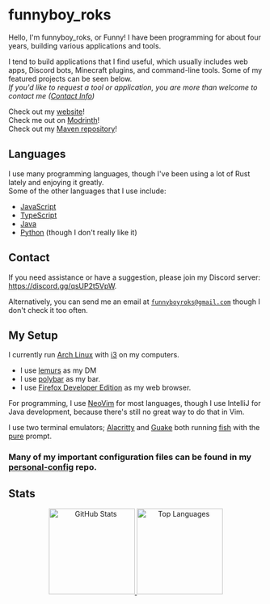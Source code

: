 <!-- Hello There :D -->

# funnyboy_roks

Hello, I'm funnyboy_roks, or Funny! I have been programming for about four years, building various applications and tools.

I tend to build applications that I find useful, which usually includes
web apps, Discord bots, Minecraft plugins, and command-line tools.  Some
of my featured projects can be seen below.  
*If you'd like to request a tool or application, you are more than welcome to contact me ([Contact Info](#contact))*

Check out my [website](https://funnyboyroks.com)!  
Check me out on [Modrinth](https://modrinth.com/user/funnyboy-roks)!  
Check out my [Maven repository](https://maven.funnyboyroks.com)!

## Languages

I use many programming languages, though I've been using a lot of Rust
lately and enjoying it greatly.  
Some of the other languages that I use include:

- [JavaScript](https://github.com/funnyboy-roks?tab=repositories&language=javascript)
- [TypeScript](https://github.com/funnyboy-roks?tab=repositories&language=typescript)
- [Java](https://github.com/funnyboy-roks?tab=repositories&language=java)
- [Python](https://github.com/funnyboy-roks?tab=repositories&language=python) (though I don't really like it)

## Contact

If you need assistance or have a suggestion, please join my Discord server: <https://discord.gg/qsUP2t5VpW>.

Alternatively, you can send me an email at [`funnyboyroks@gmail.com`](mailto:funnyboyroks@gmail.com) though I don't check it too often.

## My Setup

I currently run [Arch Linux](https://archlinux.org) with [i3](https://i3wm.org/) on my computers.
- I use [lemurs](https://github.com/coastalwhite/lemurs) as my DM
- I use [polybar](https://github.com/polybar/polybar/wiki/) as my bar.
- I use [Firefox Developer Edition](https://www.mozilla.org/en-US/firefox/developer/) as my web browser.

For programming, I use [NeoVim](https://neovim.io/) for most languages,
though I use IntelliJ for Java development, because there's still no
great way to do that in Vim.

I use two terminal emulators;
[Alacritty](https://github.com/alacritty/alacritty) and
[Guake](https://github.com/Guake/guake) both running
[fish](https://fishshell.com/) with the
[pure](https://github.com/pure-fish/pure) prompt.

### Many of my important configuration files can be found in my [personal-config](https://github.com/funnyboy-roks/personal-config/) repo.

## Stats

<div align="center">
<!-- https://github.com/anuraghazra/github-readme-stats -->

<a href="https://github.com/funnyboy-roks?tab=repositories" title="Repositories">
    <img height="170px" width="auto" alt="GitHub Stats" src="https://github-readme-stats.vercel.app/api?username=funnyboy-roks&show_icons=true&theme=dracula">
</a>

<a href="https://github.com/funnyboy-roks?tab=repositories" title="Repositories">
    <img height="170px" width="auto" alt="Top Languages" src="https://github-readme-stats.vercel.app/api/top-langs/?username=funnyboy-roks&exclude_repo=git-commit-spam-ex,js-utils&layout=compact&theme=dracula&hide=vim%20script&langs_count=6">
</a>

</div>

<!--
Todo: Update this with more recent information
## Projects

All of my public personal projects can be found on my website or my [repositories](https://github.com/funnyboy-roks?tab=repositories).

I work on the [FarLands](https://github.com/FarLandsMC) Minecraft server as a developer, maintaining its plugins (some listed below).

Some of my projects can be seen below:

<div align="center">

[![FarLands](https://github-readme-stats.vercel.app/api/pin/?username=FarLandsMC&repo=FarLands&show_owner=true&theme=dracula)](https://github.com/FarLandsMC/FarLands)
[![PaperMC CLI](https://github-readme-stats.vercel.app/api/pin/?username=funnyboy-roks&repo=PaperMC-CLI&show_owner=true&theme=dracula)](https://github.com/funnyboy-roks/PaperMC-CLI)

</div>
-->
